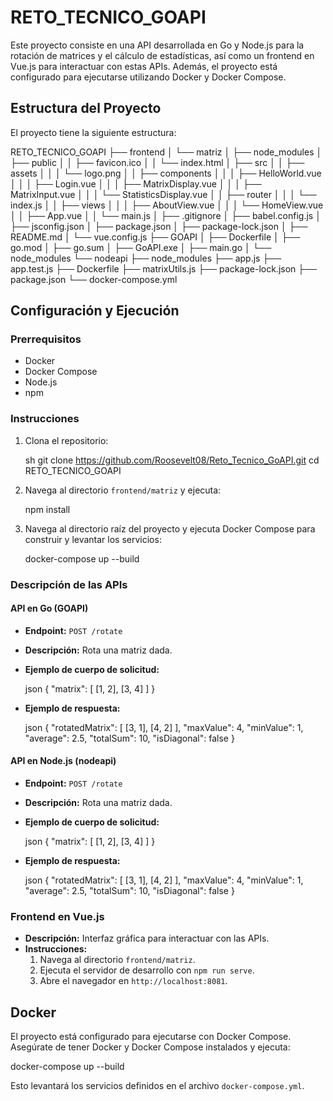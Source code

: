 # RETO_TECNICO_GOAPI

Este proyecto consiste en una API desarrollada en Go y Node.js para la rotación de matrices y el cálculo de estadísticas, así como un frontend en Vue.js para interactuar con estas APIs. Además, el proyecto está configurado para ejecutarse utilizando Docker y Docker Compose.

## Estructura del Proyecto

El proyecto tiene la siguiente estructura:


RETO_TECNICO_GOAPI
├── frontend
│   └── matriz
│       ├── node_modules
│       ├── public
│       │   ├── favicon.ico
│       │   └── index.html
│       ├── src
│       │   ├── assets
│       │   │   └── logo.png
│       │   ├── components
│       │   │   ├── HelloWorld.vue
│       │   │   ├── Login.vue
│       │   │   ├── MatrixDisplay.vue
│       │   │   ├── MatrixInput.vue
│       │   │   └── StatisticsDisplay.vue
│       │   ├── router
│       │   │   └── index.js
│       │   ├── views
│       │   │   ├── AboutView.vue
│       │   │   └── HomeView.vue
│       │   ├── App.vue
│       │   └── main.js
│       ├── .gitignore
│       ├── babel.config.js
│       ├── jsconfig.json
│       ├── package.json
│       ├── package-lock.json
│       ├── README.md
│       └── vue.config.js
├── GOAPI
│   ├── Dockerfile
│   ├── go.mod
│   ├── go.sum
│   ├── GoAPI.exe
│   ├── main.go
│   └── node_modules
└── nodeapi
    ├── node_modules
    ├── app.js
    ├── app.test.js
    ├── Dockerfile
    ├── matrixUtils.js
    ├── package-lock.json
    ├── package.json
    └── docker-compose.yml


## Configuración y Ejecución

### Prerrequisitos

- Docker
- Docker Compose
- Node.js
- npm

### Instrucciones

1. Clona el repositorio:

   sh
   git clone https://github.com/Roosevelt08/Reto_Tecnico_GoAPI.git
   cd RETO_TECNICO_GOAPI
   

2. Navega al directorio `frontend/matriz` y ejecuta:

   npm install
   

3. Navega al directorio raíz del proyecto y ejecuta Docker Compose para construir y levantar los servicios:

   docker-compose up --build
   

### Descripción de las APIs

#### API en Go (GOAPI)

- **Endpoint:** `POST /rotate`
- **Descripción:** Rota una matriz dada.
- **Ejemplo de cuerpo de solicitud:**

  json
  {
    "matrix": [
      [1, 2],
      [3, 4]
    ]
  }
  

- **Ejemplo de respuesta:**

  json
  {
    "rotatedMatrix": [
      [3, 1],
      [4, 2]
    ],
    "maxValue": 4,
    "minValue": 1,
    "average": 2.5,
    "totalSum": 10,
    "isDiagonal": false
  }
  

#### API en Node.js (nodeapi)

- **Endpoint:** `POST /rotate`
- **Descripción:** Rota una matriz dada.
- **Ejemplo de cuerpo de solicitud:**

  json
  {
    "matrix": [
      [1, 2],
      [3, 4]
    ]
  }
  

- **Ejemplo de respuesta:**

  json
  {
    "rotatedMatrix": [
      [3, 1],
      [4, 2]
    ],
    "maxValue": 4,
    "minValue": 1,
    "average": 2.5,
    "totalSum": 10,
    "isDiagonal": false
  }
  

### Frontend en Vue.js

- **Descripción:** Interfaz gráfica para interactuar con las APIs.
- **Instrucciones:** 
  1. Navega al directorio `frontend/matriz`.
  2. Ejecuta el servidor de desarrollo con `npm run serve`.
  3. Abre el navegador en `http://localhost:8081`.

## Docker

El proyecto está configurado para ejecutarse con Docker Compose. Asegúrate de tener Docker y Docker Compose instalados y ejecuta:

docker-compose up --build


Esto levantará los servicios definidos en el archivo `docker-compose.yml`.

